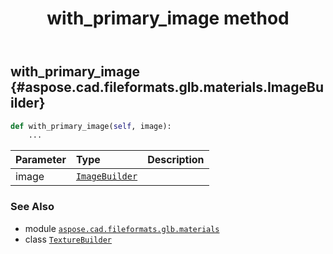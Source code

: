 ﻿---
title: with_primary_image method
second_title: Aspose.CAD for Python via .NET API References
description: 
type: docs
weight: 60
url: /python-net/aspose.cad.fileformats.glb.materials/texturebuilder/with_primary_image/
is_root: false
---

## with_primary_image {#aspose.cad.fileformats.glb.materials.ImageBuilder}





```python
def with_primary_image(self, image):
    ...
```


| Parameter | Type | Description |
| :- | :- | :- |
| image | [`ImageBuilder`](/cad/python-net/aspose.cad.fileformats.glb.materials/imagebuilder) |  |



### See Also
* module [`aspose.cad.fileformats.glb.materials`](../../)
* class [`TextureBuilder`](/cad/python-net/aspose.cad.fileformats.glb.materials/texturebuilder)
